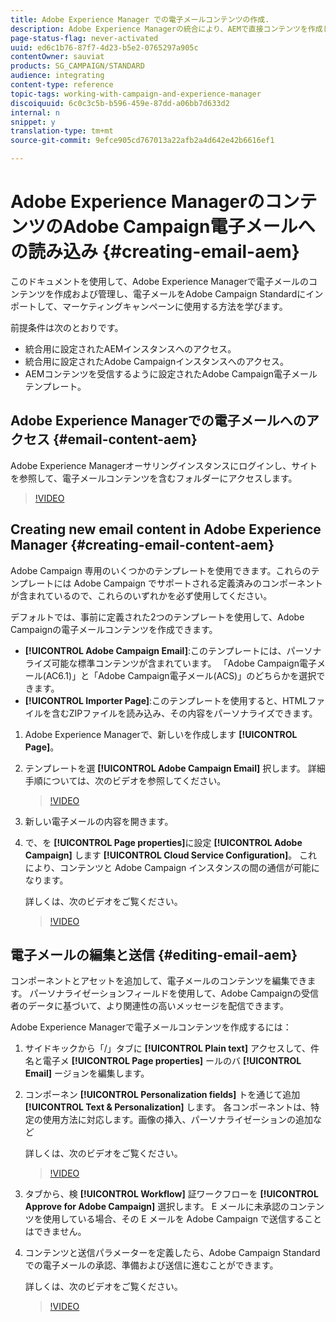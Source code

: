 ```yaml
---
title: Adobe Experience Manager での電子メールコンテンツの作成.
description: Adobe Experience Managerの統合により、AEMで直接コンテンツを作成し、後でAdobe Campaignで使用できます。
page-status-flag: never-activated
uuid: ed6c1b76-87f7-4d23-b5e2-0765297a905c
contentOwner: sauviat
products: SG_CAMPAIGN/STANDARD
audience: integrating
content-type: reference
topic-tags: working-with-campaign-and-experience-manager
discoiquuid: 6c0c3c5b-b596-459e-87dd-a06bb7d633d2
internal: n
snippet: y
translation-type: tm+mt
source-git-commit: 9efce905cd767013a22afb2a4d642e42b6616ef1

---
```



# Adobe Experience ManagerのコンテンツのAdobe Campaign電子メールへの読み込み {#creating-email-aem}

このドキュメントを使用して、Adobe Experience Managerで電子メールのコンテンツを作成および管理し、電子メールをAdobe Campaign Standardにインポートして、マーケティングキャンペーンに使用する方法を学びます。

前提条件は次のとおりです。

* 統合用に設定されたAEMインスタンスへのアクセス。
* 統合用に設定されたAdobe Campaignインスタンスへのアクセス。
* AEMコンテンツを受信するように設定されたAdobe Campaign電子メールテンプレート。

## Adobe Experience Managerでの電子メールへのアクセス {#email-content-aem}

Adobe Experience Managerオーサリングインスタンスにログインし、サイトを参照して、電子メールコンテンツを含むフォルダーにアクセスします。

>[!VIDEO](https://video.tv.adobe.com/v/29996)

## Creating new email content in Adobe Experience Manager {#creating-email-content-aem}

Adobe Campaign 専用のいくつかのテンプレートを使用できます。これらのテンプレートには Adobe Campaign でサポートされる定義済みのコンポーネントが含まれているので、これらのいずれかを必ず使用してください。

デフォルトでは、事前に定義された2つのテンプレートを使用して、Adobe Campaignの電子メールコンテンツを作成できます。

* **[!UICONTROL Adobe Campaign Email]**:このテンプレートには、パーソナライズ可能な標準コンテンツが含まれています。 「Adobe Campaign電子メール(AC6.1)」と「Adobe Campaign電子メール(ACS)」のどちらかを選択できます。
* **[!UICONTROL Importer Page]**:このテンプレートを使用すると、HTMLファイルを含むZIPファイルを読み込み、その内容をパーソナライズできます。

1. Adobe Experience Managerで、新しいを作成します **[!UICONTROL Page]**。

1. テンプレートを選 **[!UICONTROL Adobe Campaign Email]** 択します。 詳細手順については、次のビデオを参照してください。
   >[!VIDEO](https://video.tv.adobe.com/v/29997)

1. 新しい電子メールの内容を開きます。

1. で、を **[!UICONTROL Page properties]**&#x200B;に設定 **[!UICONTROL Adobe Campaign]** します **[!UICONTROL Cloud Service Configuration]**。 これにより、コンテンツと Adobe Campaign インスタンスの間の通信が可能になります。

   詳しくは、次のビデオをご覧ください。

   >[!VIDEO](https://video.tv.adobe.com/v/29999)

## 電子メールの編集と送信 {#editing-email-aem}

コンポーネントとアセットを追加して、電子メールのコンテンツを編集できます。 パーソナライゼーションフィールドを使用して、Adobe Campaignの受信者のデータに基づいて、より関連性の高いメッセージを配信できます。

Adobe Experience Managerで電子メールコンテンツを作成するには：

1. サイドキックから「/」タブに **[!UICONTROL Plain text]** アクセスして、件名と電子メ **[!UICONTROL Page properties]** ールのバ **[!UICONTROL Email]** ージョンを編集します。

1. コンポーネン **[!UICONTROL Personalization fields]** トを通じて追加 **[!UICONTROL Text & Personalization]** します。 各コンポーネントは、特定の使用方法に対応します。画像の挿入、パーソナライゼーションの追加など

   詳しくは、次のビデオをご覧ください。
   >[!VIDEO](https://video.tv.adobe.com/v/29998)

1. タブから、検 **[!UICONTROL Workflow]** 証ワークフローを **[!UICONTROL Approve for Adobe Campaign]** 選択します。 E メールに未承認のコンテンツを使用している場合、その E メールを Adobe Campaign で送信することはできません。

1. コンテンツと送信パラメーターを定義したら、Adobe Campaign Standardでの電子メールの承認、準備および送信に進むことができます。

   詳しくは、次のビデオをご覧ください。

   >[!VIDEO](https://video.tv.adobe.com/v/23721)
